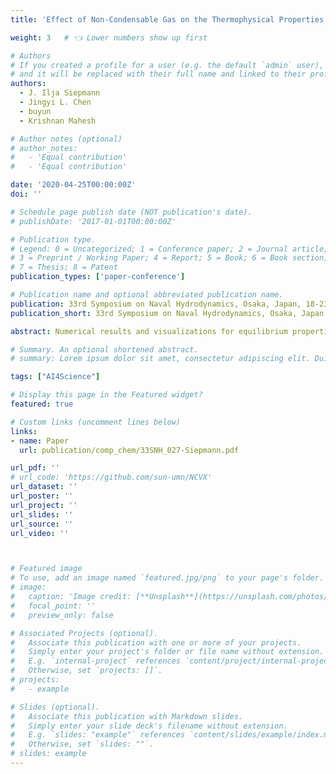 ```yaml
---
title: 'Effect of Non-Condensable Gas on the Thermophysical Properties of Bubbly Water and on Bubble Collapse Dynamics Probed by Molecular Simulations'

weight: 3   # 👈 Lower numbers show up first

# Authors
# If you created a profile for a user (e.g. the default `admin` user), write the username (folder name) here
# and it will be replaced with their full name and linked to their profile.
authors:
  - J. Ilja Siepmann
  - Jingyi L. Chen
  - buyun
  - Krishnan Mahesh

# Author notes (optional)
# author_notes:
#   - 'Equal contribution'
#   - 'Equal contribution'

date: '2020-04-25T00:00:00Z'
doi: ''

# Schedule page publish date (NOT publication's date).
# publishDate: '2017-01-01T00:00:00Z'

# Publication type.
# Legend: 0 = Uncategorized; 1 = Conference paper; 2 = Journal article;
# 3 = Preprint / Working Paper; 4 = Report; 5 = Book; 6 = Book section;
# 7 = Thesis; 8 = Patent
publication_types: ['paper-conference']

# Publication name and optional abbreviated publication name.
publication: 33rd Symposium on Naval Hydrodynamics, Osaka, Japan, 18-23 October 2020
publication_short: 33rd Symposium on Naval Hydrodynamics, Osaka, Japan, 18-23 October 2020

abstract: Numerical results and visualizations for equilibrium properties of bubbly water and for bubble collapse dynamics obtained from Monte Carlo and molecular dynamics simulations for coarse-grained water and nitrogen models are presented and discussed to elucidate the effects of nitrogen and to provide insights for improving the underlying physical assumptions used in computational fluid dynamics studies of multi-phase flow. With regard to equilibrium properties, our simulations indicate that, at room temperature, the solubility of nitrogen increases significantly as water is placed under tension (i.e., homogeneously stretched water), but that the effects of nitrogen on bubble volume fraction and bubble stability are relatively small. Molecular dynamics simulations for the collapse of a vapor bubble indicate that very large system sizes (> 10^ 7 molecules) are needed to reach convergent behavior. Here, supersonic speeds for the decrease of the bubble radius are reached preceding the initial bubble collapse. Concomitantly, extreme local heating with temperatures exceeding 2000 K for more than 1% of the molecules at the center of the collapsing bubble is observed. After initial collapse, the bubble rebounds and a high-density wave propagates outward at supersonic speeds. The presence of nitrogen (at a mole fraction of 1.2 × 10^−5 corresponding to the amount of nitrogen in aqueous solution at 298 K and a vapor pressure of 1 bar) leads to a slight increase in the bubble collapse time and reduction in the speed for the decrease of the bubble radius before collapse, but the rebound is more pronounced.

# Summary. An optional shortened abstract.
# summary: Lorem ipsum dolor sit amet, consectetur adipiscing elit. Duis posuere tellus ac convallis placerat. Proin tincidunt magna sed ex sollicitudin condimentum.

tags: ["AI4Science"]

# Display this page in the Featured widget?
featured: true

# Custom links (uncomment lines below)
links:
- name: Paper
  url: publication/comp_chem/33SNH_027-Siepmann.pdf

url_pdf: ''
# url_code: 'https://github.com/sun-umn/NCVX'
url_dataset: ''
url_poster: ''
url_project: ''
url_slides: ''
url_source: ''
url_video: ''



# Featured image
# To use, add an image named `featured.jpg/png` to your page's folder.
# image:
#   caption: 'Image credit: [**Unsplash**](https://unsplash.com/photos/pLCdAaMFLTE)'
#   focal_point: ''
#   preview_only: false

# Associated Projects (optional).
#   Associate this publication with one or more of your projects.
#   Simply enter your project's folder or file name without extension.
#   E.g. `internal-project` references `content/project/internal-project/index.md`.
#   Otherwise, set `projects: []`.
# projects:
#   - example

# Slides (optional).
#   Associate this publication with Markdown slides.
#   Simply enter your slide deck's filename without extension.
#   E.g. `slides: "example"` references `content/slides/example/index.md`.
#   Otherwise, set `slides: ""`.
# slides: example
---
```


<!-- > [!NOTE]
> Click the _Cite_ button above to demo the feature to enable visitors to import publication metadata into their reference management software.

> [!NOTE]
> Create your slides in Markdown - click the _Slides_ button to check out the example.

Add the publication's **full text** or **supplementary notes** here. You can use rich formatting such as including [code, math, and images](https://docs.hugoblox.com/content/writing-markdown-latex/). -->


